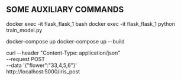 ## SOME AUXILIARY COMMANDS

docker exec -it flask_flask_1 bash
docker exec -it flask_flask_1 python train_model.py

docker-compose up
docker-compose up --build

curl --header "Content-Type: application/json" \
  --request POST \
  --data '{"flower":"33,4,5,6"}' \
  http://localhost:5000/iris_post